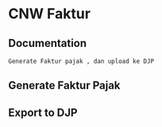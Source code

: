 # CNW Faktur
## Documentation

    Generate Faktur pajak , dan upload ke DJP
    
## Generate Faktur Pajak

## Export to DJP
